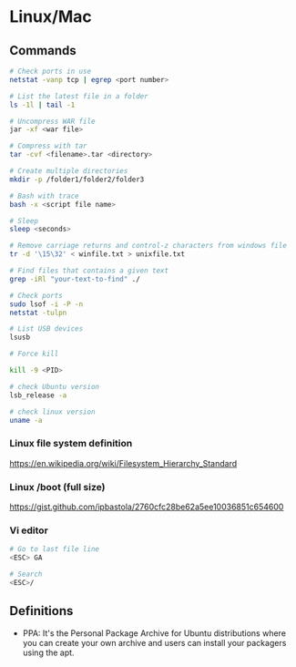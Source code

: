 # Linux/Mac

## Commands

```sh
# Check ports in use
netstat -vanp tcp | egrep <port number>

# List the latest file in a folder
ls -1l | tail -1

# Uncompress WAR file
jar -xf <war file>

# Compress with tar
tar -cvf <filename>.tar <directory>

# Create multiple directories
mkdir -p /folder1/folder2/folder3

# Bash with trace
bash -x <script file name>

# Sleep
sleep <seconds>

# Remove carriage returns and control-z characters from windows file
tr -d '\15\32' < winfile.txt > unixfile.txt

# Find files that contains a given text
grep -iRl "your-text-to-find" ./

# Check ports
sudo lsof -i -P -n
netstat -tulpn

# List USB devices
lsusb

# Force kill

kill -9 <PID>

# check Ubuntu version
lsb_release -a

# check linux version
uname -a
```

### Linux file system definition

https://en.wikipedia.org/wiki/Filesystem_Hierarchy_Standard

### Linux /boot (full size)

https://gist.github.com/ipbastola/2760cfc28be62a5ee10036851c654600

### Vi editor

```sh
# Go to last file line
<ESC> GA

# Search
<ESC>/
```
## Definitions

* PPA: It's the Personal Package Archive for Ubuntu distributions where you can create your own archive and users can install your packagers using the apt.
